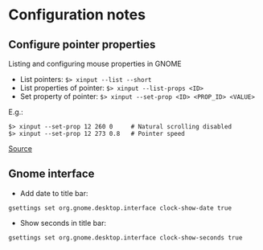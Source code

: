 # Configuration notes

## Configure pointer properties

Listing and configuring mouse properties in GNOME

- List pointers: `$> xinput --list --short`
- List properties of pointer: `$> xinput --list-props <ID>`
- Set property of pointer: `$> xinput --set-prop <ID> <PROP_ID> <VALUE>`

E.g.:
```
$> xinput --set-prop 12 260 0     # Natural scrolling disabled
$> xinput --set-prop 12 273 0.8   # Pointer speed
```
[Source](https://askubuntu.com/a/208230)

## Gnome interface

- Add date to title bar:
```
gsettings set org.gnome.desktop.interface clock-show-date true
```
- Show seconds in title bar:
```
gsettings set org.gnome.desktop.interface clock-show-seconds true
```



